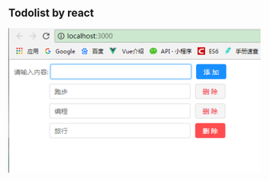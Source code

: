 ## Todolist by react
![效果图](https://github.com/Ihtml/React/blob/master/todolist-by-react/public/todolist.png)
